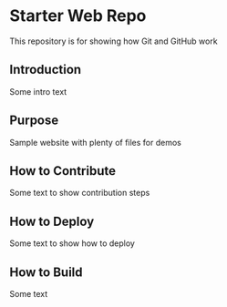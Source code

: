 # Starter Web Repo
This repository is for showing how Git and GitHub work

## Introduction
Some intro text

## Purpose
Sample website with plenty of files for demos

## How to Contribute
Some text to show contribution steps

## How to Deploy
Some text to show how to deploy

## How to Build
Some text